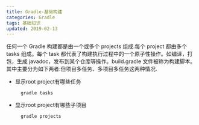 ```yaml
---
title: Gradle-基础构建
categories: Gradle
tags: 基础知识
updated: 2019-02-13
---
```


任何一个 Gradle 构建都是由一个或多个 projects 组成.每个 project 都由多个 tasks 组成。每个 task 都代表了构建执行过程中的一个原子性操作。如编译，打包，生成 javadoc，发布到某个仓库等操作。build.gradle 文件被称为构建脚本。其中主要分为如下两者:但项目多任务、多项目多任务这两种情况.

* 显示root project有哪些任务
    
        gradle tasks

* 显示root project有哪些子项目

        gradle projects